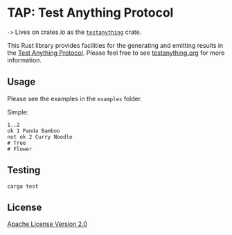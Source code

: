 # TAP: Test Anything Protocol

`->` Lives on crates.io as the [`testanything`](https://crates.io/crates/testanything) crate.

This Rust library provides facilities for the generating and emitting results in the [Test Anything Protocol](https://en.wikipedia.org/wiki/Test_Anything_Protocol). Please feel free to see [testanything.org](http://testanything.org/) for more information.

## Usage

Please see the examples in the `examples` folder.

Simple:

```
1..2
ok 1 Panda Bamboo
not ok 2 Curry Noodle
# Tree
# Flower
```

## Testing

`cargo test`

## License

[Apache License Version 2.0](https://spdx.org/licenses/Apache-2.0.html)
